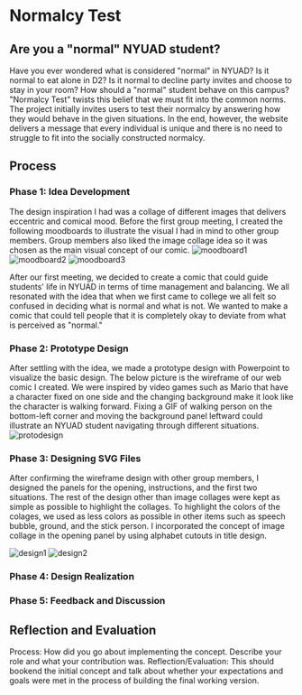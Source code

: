 # Normalcy Test
## Are you a "normal" NYUAD student?
Have you ever wondered what is considered "normal" in NYUAD? Is it normal to eat alone in D2? Is it normal to decline party invites and choose to stay in your room? How should a "normal" student behave on this campus? "Normalcy Test" twists this belief that we must fit into the common norms. The project initially invites users to test their normalcy by answering how they would behave in the given situations. In the end, however, the website delivers a message that every individual is unique and there is no need to struggle to fit into the socially constructed normalcy. 

## Process
### Phase 1: Idea Development
The design inspiration I had was a collage of different images that delivers eccentric and comical mood. Before the first group meeting, I created the following moodboards to illustrate the visual I had in mind to other group members. Group members also liked the image collage idea so it was chosen as the main visual concept of our comic. 
![moodboard1](InjooKangImages/injookang1.png)
![moodboard2](InjooKangImages/injookang2.png)
![moodboard3](InjooKangImages/injookang3.png)

After our first meeting, we decided to create a comic that could guide students' life in NYUAD in terms of time management and balancing. We all resonated with the idea that when we first came to college we all felt so confused in deciding what is normal and what is not. We wanted to make a comic that could tell people that it is completely okay to deviate from what is perceived as "normal." 


### Phase 2: Prototype Design
After settling with the idea, we made a prototype design with Powerpoint to visualize the basic design. The below picture is the wireframe of our web comic I created. We were inspired by video games such as Mario that have a character fixed on one side and the changing background make it look like the character is walking forward. Fixing a GIF of walking person on the bottom-left corner and moving the background panel leftward could illustrate an NYUAD student navigating through different situations. 
![protodesign](InjooKangImages/injookang4.png)

### Phase 3: Designing SVG Files
After confirming the wireframe design with other group members, I designed the panels for the opening, instructions, and the first two situations. The rest of the design other than image collages were kept as simple as possible to highlight the collages. To highlight the colors of the colages, we used as less colors as possible in other items such as speech bubble, ground, and the stick person. I incorporated the concept of image collage in the opening panel by using alphabet cutouts in title design. 


![design1](InjooKangImages/injookang5.png)
![design2](InjooKangImages/injookang6.png)

### Phase 4: Design Realization 

### Phase 5: Feedback and Discussion

## Reflection and Evaluation 

Process: How did you go about implementing the concept. Describe your role and what your contribution was.
Reflection/Evaluation: This should bookend the initial concept and talk about whether your expectations and goals were met in the process of building the final working version.

